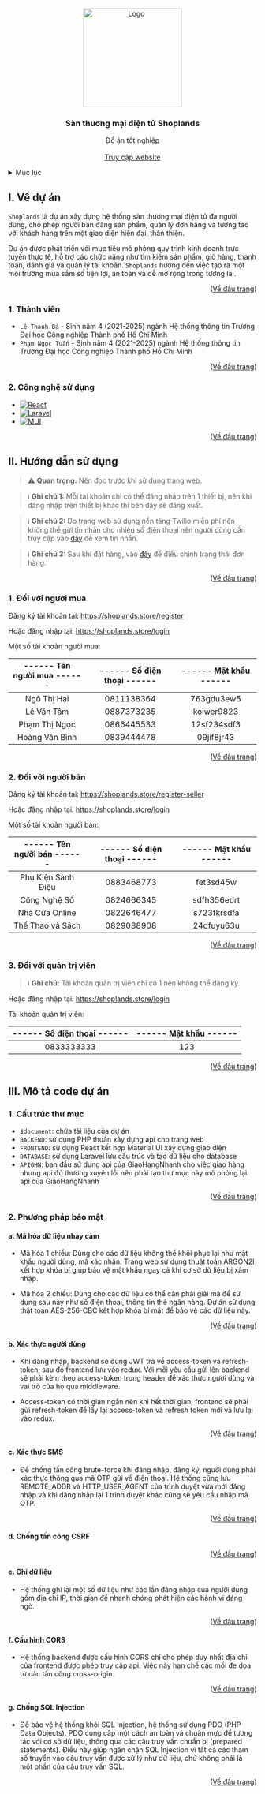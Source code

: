 <!-- Improved compatibility of Về đầu trang link: See: https://github.com/othneildrew/Best-README-Template/pull/73 -->

<a id="readme-top"></a>

<!-- PROJECT LOGO -->
<br />
<div align="center">
  <a href="https://shoplands.store/">
    <img src="https://backend.shoplands.store/src/Storage/public/app/logo-1.png" alt="Logo" width="200" style="object-fit: cover;">
  </a>

<h3 align="center" id="san-thuong-mai-dien-tu-shoplands">Sàn thương mại điện tử Shoplands</h3>

  <p align="center">
    Đồ án tốt nghiệp
    <br />
    <!-- <a href="https://github.com/github_username/repo_name"><strong>Explore the docs »</strong></a>
    <br /> -->
    <br />
    <a href="https://shoplands.store/">Truy cập website</a>
  </p>
</div>

<!-- TABLE OF CONTENTS -->
<details>
  <summary>Mục lục</summary>
  <ol>
    <li>
      <a href="#ve-du-an">Về dự án</a>
      <ul>
        <li><a href="#thanh-vien">Thành viên</a></li>
        <li><a href="#cong-nghe-su-dung">Công nghệ sử dụng</a></li>
      </ul>
    </li>
    <li>
      <a href="#huong-dan-su-dung">Hướng dẫn sử dụng</a>
      <ul>
        <li><a href="#doi-voi-nguoi-mua">1. Đối với người mua</a></li>
        <li><a href="#doi-voi-nguoi-ban">2. Đối với người bán</a></li>
        <li><a href="#doi-voi-quan-tri-vien">3. Đối với quản trị viên</a></li>
      </ul>
    </li>
    <li>
      <a href="#mo-ta-code-du-an">Mô tả code dự án</a>
      <ul>
        <li><a href="#cau-truc-thu-muc">Cấu trúc thư mục</a></li>
        <li><a href="#phuong-phap-bao-mat">Phương pháp bảo mật</a></li>
      </ul>
    </li>
  </ol>
</details>

<!-- VỀ DỰ ÁN -->

<h2 id="ve-du-an">I. Về dự án</h2>

`Shoplands` là dự án xây dựng hệ thống sàn thương mại điện tử đa người dùng, cho phép người bán đăng sản phẩm, quản lý đơn hàng và tương tác với khách hàng trên một giao diện hiện đại, thân thiện.

Dự án được phát triển với mục tiêu mô phỏng quy trình kinh doanh trực tuyến thực tế, hỗ trợ các chức năng như tìm kiếm sản phẩm, giỏ hàng, thanh toán, đánh giá và quản lý tài khoản. `Shoplands` hướng đến việc tạo ra một môi trường mua sắm số tiện lợi, an toàn và dễ mở rộng trong tương lai.

<p align="right">(<a href="#readme-top">Về đầu trang</a>)</p>

<a id="thanh-vien"></a>

<h3 id="thanh-vien">1. Thành viên</h3>

- `Lê Thanh Bá` - Sinh năm 4 (2021-2025) ngành Hệ thống thông tin Trường Đại học Công nghiệp Thành phố Hồ Chí Minh
- `Phạm Ngọc Tuấn` - Sinh năm 4 (2021-2025) ngành Hệ thống thông tin Trường Đại học Công nghiệp Thành phố Hồ Chí Minh

<p align="right">(<a href="#readme-top">Về đầu trang</a>)</p>

<h3 id="cong-nghe-su-dung">2. Công nghệ sử dụng</h3>

- [![React][React.js]][React-url]
- [![Laravel][Laravel.com]][Laravel-url]
- [![MUI][MUI.com]][MUI-url]

<p align="right">(<a href="#readme-top">Về đầu trang</a>)</p>

<!-- GETTING STARTED -->

<h2 id="huong-dan-su-dung">II. Hướng dẫn sử dụng</h2>

> ⚠️ **Quan trọng:** Nên đọc trước khi sử dụng trang web.

> ℹ️ **Ghi chú 1:** Mỗi tài khoản chỉ có thể đăng nhập trên 1 thiết bị, nên khi đăng nhập trên thiết bị khác thì bên đây sẽ đăng xuất.

> ℹ️ **Ghi chú 2:** Do trang web sử dụng nền tảng Twilio miễn phí nên không thể gửi tin nhắn cho nhiều số điện thoại nên người dùng cần truy cập vào <a href="https://shoplands.store/view/message">đây</a> để xem tin nhắn.

> ℹ️ **Ghi chú 3:** Sau khi đặt hàng, vào <a href="https://giaohangnhanh.shoplands.store/update-status">đây</a> để điều chỉnh trạng thái đơn hàng.

<p align="right">(<a href="#readme-top">Về đầu trang</a>)</p>

<!-- Đối với người mua -->

<h3 id="doi-voi-nguoi-mua">1. Đối với người mua</h3>

Đăng ký tài khoản tại: <a href="https://shoplands.store/register">https://shoplands.store/register</a>

Hoặc đăng nhập tại: <a href="https://shoplands.store/login">https://shoplands.store/login</a>

Một số tài khoản người mua:

| ------ Tên người mua ------ | ------ Số điện thoại ------ | ------ Mật khẩu ------ |
| :-------------------------: | :-------------------------: | :--------------------: |
|         Ngô Thị Hai         |         0811138364          |       763gdu3ew5       |
|         Lê Văn Tâm          |         0887373235          |       koiwer9823       |
|        Phạm Thị Ngọc        |         0866445533          |      12sf234sdf3       |
|       Hoàng Văn Bình        |         0839444478          |       09jif8jr43       |

<p align="right">(<a href="#readme-top">Về đầu trang</a>)</p>

<!-- Đối với người bán -->

<h3 id="doi-voi-nguoi-ban">2. Đối với người bán</h3>

Đăng ký tài khoản tại: <a href="https://shoplands.store/register-seller">https://shoplands.store/register-seller</a>

Hoặc đăng nhập tại: <a href="https://shoplands.store/login">https://shoplands.store/login</a>

Một số tài khoản người bán:

| ------ Tên người bán ------ | ------ Số điện thoại ------ | ------ Mật khẩu ------ |
| :-------------------------: | :-------------------------: | :--------------------: |
|     Phụ Kiện Sành Điệu      |         0883468773          |       fet3sd45w        |
|        Công Nghệ Số         |         0824666345          |      sdfh356edrt       |
|       Nhà Cửa Online        |         0822646477          |      s723fkrsdfa       |
|      Thể Thao và Sách       |         0829088908          |       24dfuyu63u       |

<p align="right">(<a href="#readme-top">Về đầu trang</a>)</p>

<!-- Đối với quản trị viên -->

<h3 id="doi-voi-quan-tri-vien">3. Đối với quản trị viên</h3>

> ℹ️ **Ghi chú:** Tài khoản quản trị viên chỉ có 1 nên không thể đăng ký.

Hoặc đăng nhập tại: <a href="https://shoplands.store/login">https://shoplands.store/login</a>

Tài khoản quản trị viên:

| ------ Số điện thoại ------ | ------ Mật khẩu ------ |
| :-------------------------: | :--------------------: |
|         0833333333          |          123           |

<p align="right">(<a href="#readme-top">Về đầu trang</a>)</p>

<h2 id="mo-ta-code-du-an">III. Mô tả code dự án</h2>

<h3 id="cau-truc-thu-muc">1. Cấu trúc thư mục</h3>

- `$document`: chứa tài liệu của dự án
- `BACKEND`: sử dụng PHP thuần xây dựng api cho trang web
- `FRONTEND`: sử dụng React kết hợp Material UI xây dựng giao diện
- `DATABASE`: sử dụng Laravel lưu cấu trúc và tạo dữ liệu cho database
- `APIGHN`: ban đầu sử dụng api của GiaoHangNhanh cho việc giao hàng nhưng api đó thường xuyên lỗi nên phải tạo thư mục này mô phỏng lại api của GiaoHangNhanh

<p align="right">(<a href="#readme-top">Về đầu trang</a>)</p>

<h3 id="phuong-phap-bao-mat">2. Phương pháp bảo mật</h3>

<h4 id="ma-hoa-du-lieu-nhay-cam">a. Mã hóa dữ liệu nhạy cảm</h4>

- Mã hóa 1 chiều: Dùng cho các dữ liệu không thể khôi phục lại như mật khẩu người dùng, mã xác nhận. Trang web sử dụng thuật toán ARGON2I kết hợp khóa bí giúp bảo vệ mật khẩu ngay cả khi cơ sở dữ liệu bị xâm nhập.

- Mã hóa 2 chiều: Dùng cho các dữ liệu có thể cần phải giải mã để sử dụng sau này như số điện thoại, thông tin thẻ ngân hàng. Dự án sử dụng thật toán AES-256-CBC kết hợp khóa bí mật để bảo vệ các dữ liệu này.

<p align="right">(<a href="#readme-top">Về đầu trang</a>)</p>

<h4 id="xac-thuc-nguoi-dung">b. Xác thực người dùng</h4>

- Khi đăng nhập, backend sẽ dùng JWT trả về access-token và refresh-token, sau đó frontend lưu vào redux. Với mỗi yêu cầu gửi lên backend sẽ phải kèm theo access-token trong header để xác thực người dùng và vai trò của họ qua middleware.

- Access-token có thời gian ngắn nên khi hết thời gian, frontend sẽ phải gửi refresh-token để lấy lại access-token và refresh token mới và lưu lại vào redux.

<p align="right">(<a href="#readme-top">Về đầu trang</a>)</p>

<h4 id="xac-thuc-sms">c. Xác thực SMS</h4>

- Để chống tấn công brute-force khi đăng nhập, đăng ký, người dùng phải xác thực thông qua mã OTP gửi về điện thoại. Hệ thống cũng lưu REMOTE_ADDR và HTTP_USER_AGENT của trình duyệt vừa mới đăng nhập và khi đăng nhập lại 1 trình duyệt khác cũng sẽ yêu cầu nhập mã OTP.

<p align="right">(<a href="#readme-top">Về đầu trang</a>)</p>

<h4 id="chong-tan-cong-csrf">d. Chống tấn công CSRF</h4>

<!-- - Hệ thống chống tấn công CSRF bằng cách sử dụng CSRF Tokens trong tất cả các yêu cầu gửi từ phía -->

<p align="right">(<a href="#readme-top">Về đầu trang</a>)</p>

<h4 id="ghi-du-lieu">e. Ghi dữ liệu</h4>

- Hệ thống ghi lại một số dữ liệu như các lần đăng nhập của người dùng gồm địa chỉ IP, thời gian để nhanh chóng phát hiện các hành vi đáng ngờ.

<p align="right">(<a href="#readme-top">Về đầu trang</a>)</p>

<h4 id="cau-hinh-cors">f. Cấu hình CORS</h4>

- Hệ thống backend được cấu hình CORS chỉ cho phép duy nhất địa chỉ của frontend được phép truy cập api. Việc này hạn chế các mối đe dọa từ các tấn công cross-origin.

<p align="right">(<a href="#readme-top">Về đầu trang</a>)</p>

<h4 id="cau-hinh-cors">g. Chống SQL Injection</h4>

- Để bảo vệ hệ thống khỏi SQL Injection, hệ thống sử dụng PDO (PHP Data Objects). PDO cung cấp một cách an toàn và chuẩn mực để tương tác với cơ sở dữ liệu, thông qua các câu truy vấn chuẩn bị (prepared statements). Điều này giúp ngăn chặn SQL Injection vì tất cả các tham số truyền vào câu truy vấn được xử lý như dữ liệu, chứ không phải là một phần của câu truy vấn SQL.

<p align="right">(<a href="#readme-top">Về đầu trang</a>)</p>

<!-- MARKDOWN LINKS & IMAGES -->
<!-- https://www.markdownguide.org/basic-syntax/#reference-style-links -->

[React.js]: https://img.shields.io/badge/React-23272f?style=for-the-badge&logo=react&logoColor=61DAFB
[React-url]: https://reactjs.org/
[Laravel.com]: https://img.shields.io/badge/Laravel-FF2D20?style=for-the-badge&logo=laravel&logoColor=white
[Laravel-url]: https://laravel.com
[MUI.com]: https://img.shields.io/badge/MaterialUI-007FFF?style=for-the-badge&logo=mui&logoColor=white
[MUI-url]: https://mui.com/

